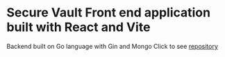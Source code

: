 # Secure Vault Front end application built with React and Vite

Backend built on Go language with Gin and Mongo 
Click to see [repository](https://github.com/raza11409652/securepass) 